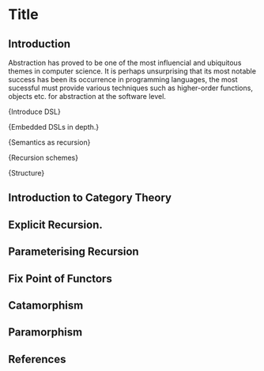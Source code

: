 # Title
## Introduction
Abstraction has proved to be one of the most influencial and ubiquitous themes
in computer science. It is perhaps unsurprising that its most notable success
has been its occurrence in programming languages, the most sucessful must 
provide various techniques such as higher-order functions, objects etc. for
abstraction at the software level.

{Introduce DSL}

{Embedded DSLs in depth.}

{Semantics as recursion}

{Recursion schemes}

{Structure}

## Introduction to Category Theory

## Explicit Recursion.

## Parameterising Recursion

## Fix Point of Functors

## Catamorphism

## Paramorphism

## References



